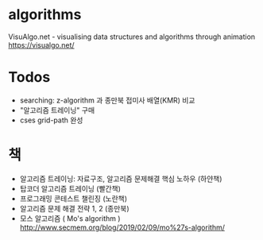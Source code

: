 # algorithms

VisuAlgo.net - visualising data structures and algorithms through animation
https://visualgo.net/

# Todos
- searching: z-algorithm 과 종만북 접미사 배열(KMR) 비교
- "알고리즘 트레이닝" 구매
- cses grid-path 완성


# 책
 - 알고리즘 트레이닝: 자료구조, 알고리즘 문제해결 핵심 노하우 (하얀책)
 - 탑코더 알고리즘 트레이닝 (빨간책)
 - 프로그래밍 콘테스트 챌린징 (노란책)
 - 알고리즘 문제 해결 전략 1, 2 (종만북)
 - 모스 알고리즘 ( Mo's algorithm )
   http://www.secmem.org/blog/2019/02/09/mo%27s-algorithm/
